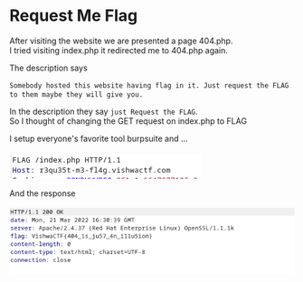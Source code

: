 # Request Me Flag

After visiting the website we are presented a page 404.php.\
I tried visiting index.php it redirected me to 404.php again.

The description says

```
Somebody hosted this website having flag in it. Just request the FLAG to them maybe they will give you.
```

In the description they say `just Request the FLAG`.\
So I thought of changing the GET request on index.php to FLAG

I setup everyone's favorite tool burpsuite and ...

![paylod](payload.png)

And the response

![flag](flag.png)
